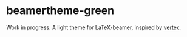 beamertheme-green
=================

Work in progress. A light theme for LaTeX-beamer, inspired by
[vertex](https://github.com/ibab/beamertheme-vertex).
